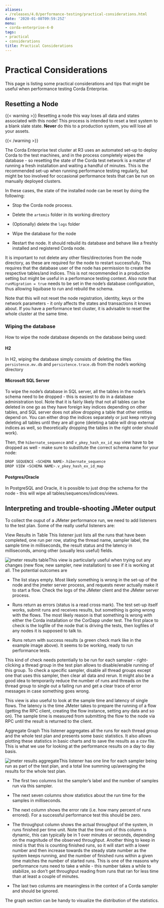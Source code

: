```yaml
---
aliases:
- /releases/4.0/performance-testing/practical-considerations.html
date: '2020-01-08T09:59:25Z'
menu:
- corda-enterprise-4-0
tags:
- practical
- considerations
title: Practical Considerations
---
```



# Practical Considerations

This page is listing some practical considerations and tips that might be useful when performance testing Corda Enterprise.


## Resetting a Node


{{< warning >}}
Resetting a node this way loses all data and states associated with this node! This process is intended to reset
                    a test system to a blank slate state. **Never** do this to a production system, you will lose all your assets.

{{< /warning >}}

The Corda Enterprise test cluster at R3 uses an automated set-up to deploy Corda to the test machines, and in the process
                completely wipes the database - so resetting the state of the Corda test network is a matter of running a fresh installation
                and waiting a handful of minutes. This is the recommended set-up when running performance testing regularly, but might be too
                involved for occasional performance tests that can be run on manually deployed clusters.

In these cases, the state of the installed node can be reset by doing the following:


* Stop the Corda node process.


* Delete the `artemis` folder in its working directory


* (Optionally) delete the `logs` folder


* Wipe the database for the node


* Restart the node. It should rebuild its database and behave like a freshly installed and registered Corda node.


It is important to not delete any other files/directories from the node directory, as these are required for the node to restart
                successfully.
                This requires that the database user of the node has permission to create the respective tables/and indices. This is
                not recommended in a production setting but might be useful in a performance testing context.
                Also note that `runMigration = true` needs to be set in the node’s database configuration, thus allowing liquibase to run and rebuild
                the schema.

Note that this will not reset the node registration, identity, keys or the network parameters - it only affects the states and transactions
                it knows about. If you have a performance test cluster, it is advisable to reset the whole cluster at the same time.


### Wiping the database

How to wipe the node database depends on the database being used:


#### H2

In H2, wiping the database simply consists of deleting the files `persistence.mv.db` and `persistence.trace.db` from the node’s working
                        directory


#### Microsoft SQL Server

To wipe the node’s database in SQL server, all the tables in the node’s schema need to be dropped - this is easiest to do in a
                        database administration tool. Note that it is fairly likely that not all tables can be deleted in one go as they have foreign key
                        indices depending on other tables, and SQL server does not allow dropping a table that other entities depend on. You can either drop
                        the indices separately or just keep retrying deleting all tables until they are all gone (deleting a table will drop external indices
                        as well, so theoretically dropping the tables in the right order should work).

Then, the `hibernate_sequence` and `v_pkey_hash_ex_id_map` view have to be dropped as well - make sure to substitute the correct
                        schema name for your node:

```kotlin
DROP SEQUENCE <SCHEMA NAME>.hibernate_sequence
DROP VIEW <SCHEMA NAME>.v_pkey_hash_ex_id_map
```

#### Postgres/Oracle

In PostgreSQL and Oracle, it is possible to just drop the schema for the node - this will wipe all tables/sequences/indices/views.


## Interpreting and trouble-shooting JMeter output

To collect the ouput of a JMeter performance run, we need to add listeners to the test plan. Some of the really useful listeners are:



View Results in Table
This listener just lists all the runs that have been completed, one run per row, stating the thread name, sampler
                            label, the sample time in milliseconds, the result status and the latency in milliseconds, among other (usually less useful) fields.

![jmeter results table](performance-testing/resources/jmeter-results-table.png "jmeter results table")This view is particularly useful when trying out any changes (new flow, new sampler, new installation) to see if it is working at all.
                            The potential outcomes are


* The list stays empty. Most likely something is wrong in the set-up of the node and the jmeter server process, and requests never
                                    actually make it to start a flow. Check the logs of the JMeter client and the JMeter server process.


* Runs return as errors (status is a read cross mark). The test set-up itself works, submit runs and receives results, but something is
                                    going wrong with the flows. The most likely reason is that something is wrong with either the Corda installation or the CorDapp under
                                    test. The first place to check is the logfile of the node that is driving the tests, then logfiles of any nodes it is supposed to
                                    talk to.


* Runs return with success results (a green check mark like in the example image above). It seems to be working, ready to run performance
                                    tests.


This kind of check needs potentially to be run for each sampler - right-clicking a thread group in the test plan allows to disable/enable
                            running of this group. To check a specific sampler, disable all thread groups except one that uses this sampler, then clear all data
                            and rerun. It might also be a good idea to temporarily reduce the number of runs and threads on the thread group to single out a
                            failing run and get a clear trace of error messages in case something goes wrong.

This view is also useful to look at the sample time and latency of single flows. The latency is the time JMeter takes to prepare the
                            running of a flow (getting the RPC client, creating the flow instance, setting any data and so on). The sample time is measured from
                            submitting the flow to the node via RPC until the result is returned to the client.


Aggregate Graph
This listener aggregates all the runs for each thread group and the whole test plan and presents some basic statistics.
                            It also allows plotting these statistics in basic charts and to save the results as a csv file. This is what we use for looking at the
                            performance results on a day to day basis.

![jmeter results aggregate](performance-testing/resources/jmeter-results-aggregate.png "jmeter results aggregate")This listener has one line for each sampler being run as part of the test plan, and a total line summing up/averaging the results
                            for the whole test plan.


* The first two columns list the sampler’s label and the number of samples run via this sampler.


* The next seven columns show statistics about the run time for the samples in milliseconds.


* The next column shows the error rate (i.e. how many percent of runs errored). For a successful performance test this should be zero.


* The throughput column shows the actual throughput of the system, in runs finished per time unit. Note that the time unit of this
                                    column is dynamic, this can typically be in 1 over minutes or seconds, depending on the magnitude of the observed throughput. Another
                                    thing to keep in mind is that this is counting finished runs, so it will start with a lower number and then increase towards the
                                    steady state number as the system keeps running, and the number of finished runs within a given time matches the number of started runs.
                                    This is one of the reasons why performance runs need to take a while - this number takes a while to stabilize, so don’t get
                                    throughput reading from runs that ran for less time than at least a couple of minutes.


* The last two columns are meaningless in the context of a Corda sampler and should be ignored.


The graph section can be handy to visualize the distribution of the statistics.


